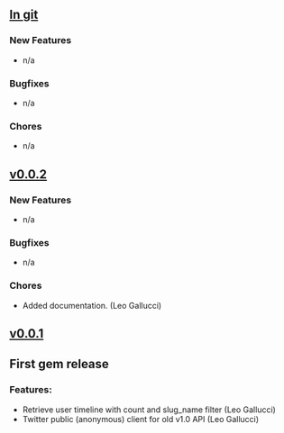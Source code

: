 ## [In git](https://github.com/elgalu/twitter_anonymous_client/compare/v0.0.2...HEAD)

### New Features
* n/a

### Bugfixes
* n/a

### Chores
* n/a

## [v0.0.2](https://github.com/elgalu/twitter_anonymous_client/tree/v0.0.2)

### New Features
* n/a

### Bugfixes
* n/a

### Chores
* Added documentation. (Leo Gallucci)

## [v0.0.1](https://github.com/elgalu/twitter_anonymous_client/tree/v0.0.1)

## First gem release

### Features:
* Retrieve user timeline with count and slug_name filter (Leo Gallucci)
* Twitter public (anonymous) client for old v1.0 API (Leo Gallucci)
